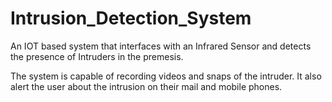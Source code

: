 # Intrusion_Detection_System

An IOT based system that interfaces with an Infrared Sensor and detects the presence of Intruders in the premesis.

The system is capable of recording videos and snaps of the intruder. It also alert the user about the intrusion on their mail and mobile phones.
